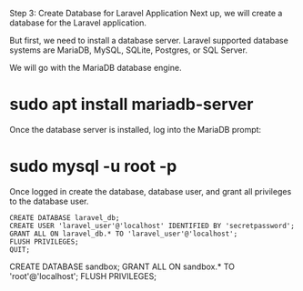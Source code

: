 Step 3: Create Database for Laravel Application
Next up, we will create a database for the Laravel application.

But first, we need to install a database server. Laravel supported database systems are MariaDB, MySQL, SQLite, Postgres, or SQL Server.

We will go with the MariaDB database engine.

#  sudo apt install mariadb-server
Once the database server is installed, log into the MariaDB prompt:

#  sudo  mysql -u root -p
Once logged in create the database, database user, and grant all privileges to the database user.
```
CREATE DATABASE laravel_db;
CREATE USER 'laravel_user'@'localhost' IDENTIFIED BY 'secretpassword';
GRANT ALL ON laravel_db.* TO 'laravel_user'@'localhost';
FLUSH PRIVILEGES;
QUIT;
```

CREATE DATABASE sandbox;
GRANT ALL ON sandbox.* TO 'root'@'localhost';
FLUSH PRIVILEGES;
